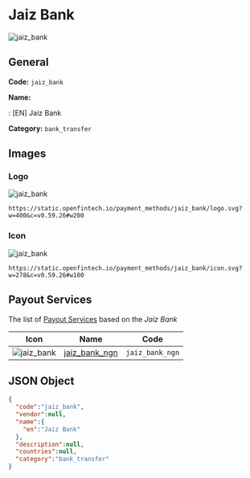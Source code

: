 
# Jaiz Bank 
![jaiz_bank](https://static.openfintech.io/payment_methods/jaiz_bank/logo.svg?w=400&c=v0.59.26#w200)  

## General 
**Code:** `jaiz_bank` 
 
**Name:** 
 
:	[EN] Jaiz Bank 
 
**Category:** `bank_transfer` 
 

## Images 

### Logo 
![jaiz_bank](https://static.openfintech.io/payment_methods/jaiz_bank/logo.svg?w=400&c=v0.59.26#w200)  

```
https://static.openfintech.io/payment_methods/jaiz_bank/logo.svg?w=400&c=v0.59.26#w200
```  

### Icon 
![jaiz_bank](https://static.openfintech.io/payment_methods/jaiz_bank/icon.svg?w=278&c=v0.59.26#w100)  

```
https://static.openfintech.io/payment_methods/jaiz_bank/icon.svg?w=278&c=v0.59.26#w100
```  

## Payout Services 
 
The list of [Payout Services](/payout-services/) based on the _Jaiz Bank_ 

|Icon|Name|Code| 
|:---:|:---:|:---:| 
|![jaiz_bank](https://static.openfintech.io/payout_methods/jaiz_bank/icon.svg?w=278&c=v0.59.26#w40) |[jaiz_bank_ngn](/payout-services/jaiz_bank_ngn/)|`jaiz_bank_ngn`| 
 

## JSON Object 

```json
{
  "code":"jaiz_bank",
  "vendor":null,
  "name":{
    "en":"Jaiz Bank"
  },
  "description":null,
  "countries":null,
  "category":"bank_transfer"
}
```  
